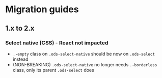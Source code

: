 # Migration guides

## 1.x to 2.x

### Select native (CSS) - React not impacted

- `.-empty` class on `.ods-select-native` should be now on `.ods-select` instead
- (NON-BREAKING) `.ods-select-native` no longer needs `.-borderless` class, only its parent `.ods-select` does
